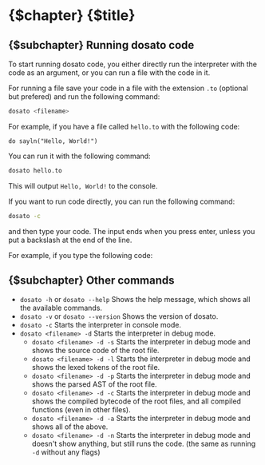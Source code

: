 # {$chapter} {$title}

## {$subchapter} Running dosato code

To start running dosato code, you either directly run the interpreter with the code as an argument, or you can run a file with the code in it.

For running a file save your code in a file with the extension `.to` (optional but prefered) and run the following command:

```bash
dosato <filename>
```

For example, if you have a file called `hello.to` with the following code:

```dosato
do sayln("Hello, World!")
```

You can run it with the following command:

```bash
dosato hello.to
```

This will output `Hello, World!` to the console. <br>

If you want to run code directly, you can run the following command:

```bash
dosato -c
```

and then type your code. The input ends when you press enter, unless you put a backslash at the end of the line. <br>

For example, if you type the following code:

## {$subchapter} Other commands

- `dosato -h` or `dosato --help` Shows the help message, which shows all the available commands.
- `dosato -v` or `dosato --version` Shows the version of dosato.
- `dosato -c` Starts the interpreter in console mode.
- `dosato <filename> -d` Starts the interpreter in debug mode.
    - `dosato <filename> -d -s` Starts the interpreter in debug mode and shows the source code of the root file.
    - `dosato <filename> -d -l` Starts the interpreter in debug mode and shows the lexed tokens of the root file.
    - `dosato <filename> -d -p` Starts the interpreter in debug mode and shows the parsed AST of the root file.
    - `dosato <filename> -d -c` Starts the interpreter in debug mode and shows the compiled bytecode of the root files, and all compiled functions (even in other files).
    - `dosato <filename> -d -a` Starts the interpreter in debug mode and shows all of the above.
    - `dosato <filename> -d -n` Starts the interpreter in debug mode and doesn't show anything, but still runs the code. (the same as running `-d` without any flags)